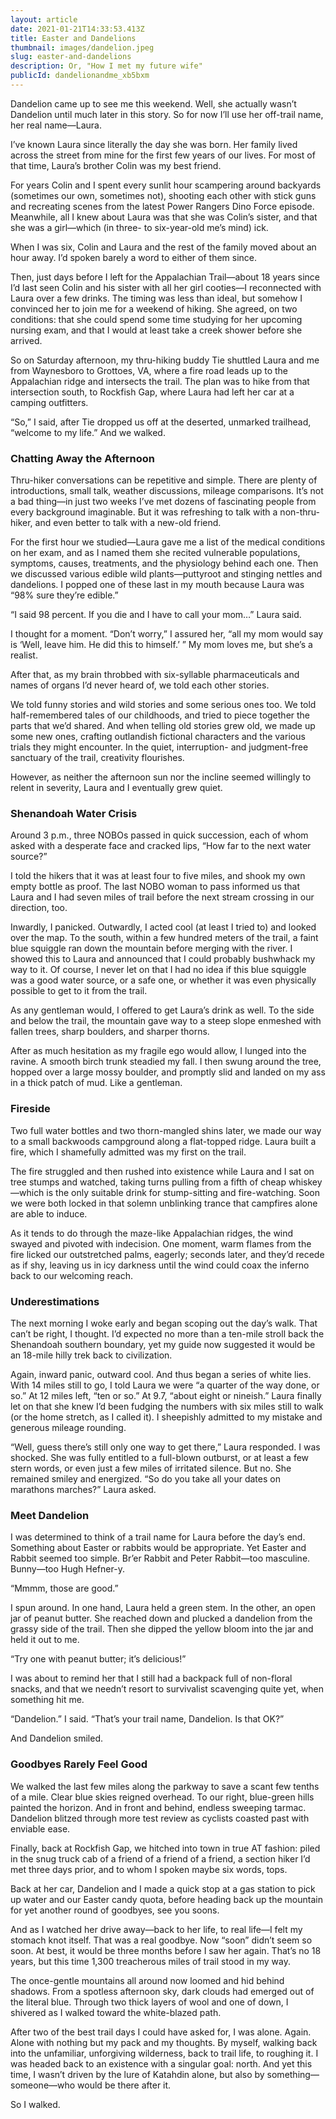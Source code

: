 ```yaml
---
layout: article
date: 2021-01-21T14:33:53.413Z
title: Easter and Dandelions
thumbnail: images/dandelion.jpeg
slug: easter-and-dandelions
description: Or, "How I met my future wife"
publicId: dandelionandme_xb5bxm
---
```

Dandelion came up to see me this weekend. Well, she actually wasn’t Dandelion until much later in this story. So for now I’ll use her off-trail name, her real name—Laura.

I’ve known Laura since literally the day she was born. Her family lived across the street from mine for the first few years of our lives. For most of that time, Laura’s brother Colin was my best friend.

For years Colin and I spent every sunlit hour scampering around backyards (sometimes our own, sometimes not), shooting each other with stick guns and recreating scenes from the latest Power Rangers Dino Force episode. Meanwhile, all I knew about Laura was that she was Colin’s sister, and that she was a girl—which (in three- to six-year-old me’s mind) ick.

When I was six, Colin and Laura and the rest of the family moved about an hour away. I’d spoken barely a word to either of them since.

Then, just days before I left for the Appalachian Trail—about 18 years since I’d last seen Colin and his sister with all her girl cooties—I reconnected with Laura over a few drinks. The timing was less than ideal, but somehow I convinced her to join me for a weekend of hiking. She agreed, on two conditions: that she could spend some time studying for her upcoming nursing exam, and that I would at least take a creek shower before she arrived.

So on Saturday afternoon, my thru-hiking buddy Tie shuttled Laura and me from Waynesboro to Grottoes, VA, where a fire road leads up to the Appalachian ridge and intersects the trail. The plan was to hike from that intersection south, to Rockfish Gap, where Laura had left her car at a camping outfitters.

“So,” I said, after Tie dropped us off at the deserted, unmarked trailhead, “welcome to my life.” And we walked.


### Chatting Away the Afternoon
Thru-hiker conversations can be repetitive and simple. There are plenty of introductions, small talk, weather discussions, mileage comparisons. It’s not a bad thing—in just two weeks I’ve met dozens of fascinating people from every background imaginable. But it was refreshing to talk with a non-thru-hiker, and even better to talk with a new-old friend.

For the first hour we studied—Laura gave me a list of the medical conditions on her exam, and as I named them she recited vulnerable populations, symptoms, causes, treatments, and the physiology behind each one. Then we discussed various edible wild plants—puttyroot and stinging nettles and dandelions. I popped one of these last in my mouth because Laura was “98% sure they’re edible.”

“I said 98 percent. If you die and I have to call your mom…” Laura said.

I thought for a moment. “Don’t worry,” I assured her, “all my mom would say is ‘Well, leave him. He did this to himself.’ ” My mom loves me, but she’s a realist.

After that, as my brain throbbed with six-syllable pharmaceuticals and names of organs I’d never heard of, we told each other stories.

We told funny stories and wild stories and some serious ones too. We told half-remembered tales of our childhoods, and tried to piece together the parts that we’d shared. And when telling old stories grew old, we made up some new ones, crafting outlandish fictional characters and the various trials they might encounter. In the quiet, interruption- and judgment-free sanctuary of the trail, creativity flourishes.

However, as neither the afternoon sun nor the incline seemed willingly to relent in severity, Laura and I eventually grew quiet.

### Shenandoah Water Crisis
Around 3 p.m., three NOBOs passed in quick succession, each of whom asked with a desperate face and cracked lips, “How far to the next water source?”

I told the hikers that it was at least four to five miles, and shook my own empty bottle as proof. The last NOBO woman to pass informed us that Laura and I had seven miles of trail before the next stream crossing in our direction, too.

Inwardly, I panicked. Outwardly, I acted cool (at least I tried to) and looked over the map. To the south, within a few hundred meters of the trail, a faint blue squiggle ran down the mountain before merging with the river. I showed this to Laura and announced that I could probably bushwhack my way to it. Of course, I never let on that I had no idea if this blue squiggle was a good water source, or a safe one, or whether it was even physically possible to get to it from the trail.

As any gentleman would, I offered to get Laura’s drink as well. To the side and below the trail, the mountain gave way to a steep slope enmeshed with fallen trees, sharp boulders, and sharper thorns.

After as much hesitation as my fragile ego would allow, I lunged into the ravine. A smooth birch trunk steadied my fall. I then swung around the tree, hopped over a large mossy boulder, and promptly slid and landed on my ass in a thick patch of mud. Like a gentleman.

### Fireside
Two full water bottles and two thorn-mangled shins later, we made our way to a small backwoods campground along a flat-topped ridge. Laura built a fire, which I shamefully admitted was my first on the trail.

The fire struggled and then rushed into existence while Laura and I sat on tree stumps and watched, taking turns pulling from a fifth of cheap whiskey—which is the only suitable drink for stump-sitting and fire-watching. Soon we were both locked in that solemn unblinking trance that campfires alone are able to induce.

As it tends to do through the maze-like Appalachian ridges, the wind swayed and pivoted with indecision. One moment, warm flames from the fire licked our outstretched palms, eagerly; seconds later, and they’d recede as if shy, leaving us in icy darkness until the wind could coax the inferno back to our welcoming reach.

### Underestimations
The next morning I woke early and began scoping out the day’s walk. That can’t be right, I thought. I’d expected no more than a ten-mile stroll back the Shenandoah southern boundary, yet my guide now suggested it would be an 18-mile hilly trek back to civilization.

Again, inward panic, outward cool. And thus began a series of white lies. With 14 miles still to go, I told Laura we were “a quarter of the way done, or so.” At 12 miles left, “ten or so.” At 9.7, “about eight or nineish.” Laura finally let on that she knew I’d been fudging the numbers with six miles still to walk (or the home stretch, as I called it). I sheepishly admitted to my mistake and generous mileage rounding.

“Well, guess there’s still only one way to get there,” Laura responded. I was shocked. She was fully entitled to a full-blown outburst, or at least a few stern words, or even just a few miles of irritated silence. But no. She remained smiley and energized. “So do you take all your dates on marathons marches?” Laura asked.

### Meet Dandelion
I was determined to think of a trail name for Laura before the day’s end. Something about Easter or rabbits would be appropriate. Yet Easter and Rabbit seemed too simple. Br’er Rabbit and Peter Rabbit—too masculine. Bunny—too Hugh Hefner-y.

“Mmmm, those are good.”

I spun around. In one hand, Laura held a green stem. In the other, an open jar of peanut butter. She reached down and plucked a dandelion from the grassy side of the trail. Then she dipped the yellow bloom into the jar and held it out to me.

“Try one with peanut butter; it’s delicious!”

I was about to remind her that I still had a backpack full of non-floral snacks, and that we needn’t resort to survivalist scavenging quite yet, when something hit me.

“Dandelion.” I said. “That’s your trail name, Dandelion. Is that OK?”

And Dandelion smiled.

### Goodbyes Rarely Feel Good
We walked the last few miles along the parkway to save a scant few tenths of a mile. Clear blue skies reigned overhead. To our right, blue-green hills painted the horizon. And in front and behind, endless sweeping tarmac. Dandelion blitzed through more test review as cyclists coasted past with enviable ease.

Finally, back at Rockfish Gap, we hitched into town in true AT fashion: piled in the snug truck cab of a friend of a friend of a friend, a section hiker I’d met three days prior, and to whom I spoken maybe six words, tops.

Back at her car, Dandelion and I made a quick stop at a gas station to pick up water and our Easter candy quota, before heading back up the mountain for yet another round of goodbyes, see you soons.

And as I watched her drive away—back to her life, to real life—I felt my stomach knot itself. That was a real goodbye. Now “soon” didn’t seem so soon. At best, it would be three months before I saw her again. That’s no 18 years, but this time 1,300 treacherous miles of trail stood in my way.

The once-gentle mountains all around now loomed and hid behind shadows. From a spotless afternoon sky, dark clouds had emerged out of the literal blue. Through two thick layers of wool and one of down, I shivered as I walked toward the white-blazed path.

After two of the best trail days I could have asked for, I was alone. Again. Alone with nothing but my pack and my thoughts. By myself, walking back into the unfamiliar, unforgiving wilderness, back to trail life, to roughing it. I was headed back to an existence with a singular goal: north. And yet this time, I wasn’t driven by the lure of Katahdin alone, but also by something—someone—who would be there after it.

So I walked.